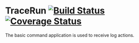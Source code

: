 # TraceRun  [![Build Status][ci-img]][ci] [![Coverage Status][cov-img]][cov]
The basic command application is used to receive log actions.

[ci-img]: https://travis-ci.org/tracerun/tracerun.svg?branch=master
[ci]: https://travis-ci.org/tracerun/tracerun
[cov-img]: https://coveralls.io/repos/github/tracerun/tracerun/badge.svg?branch=master
[cov]: https://coveralls.io/github/tracerun/tracerun?branch=master